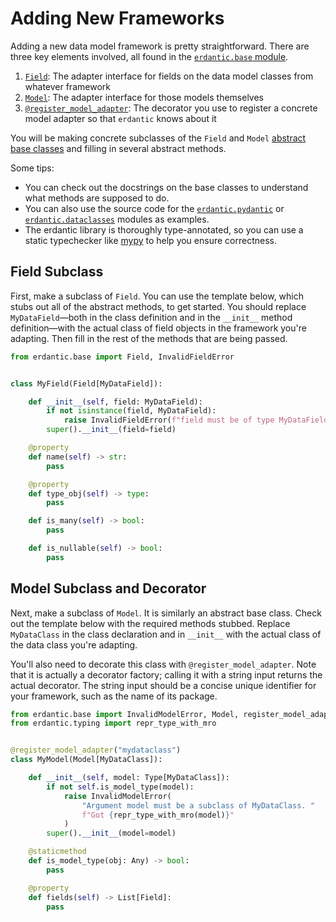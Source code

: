 # Adding New Frameworks

Adding a new data model framework is pretty straightforward. There are three key elements involved, all found in the [`erdantic.base` module](api-reference/base/).

1. [`Field`](../api-reference/base/#erdantic.base.Field): The adapter interface for fields on the data model classes from whatever framework
2. [`Model`](../api-reference/base/#erdantic.base.Model): The adapter interface for those models themselves
3. [`@register_model_adapter`](../api-reference/base/#erdantic.base.register_model_adapter): The decorator you use to register a concrete model adapter so that `erdantic` knows about it

You will be making concrete subclasses of the `Field` and `Model` [abstract base classes](https://docs.python.org/3/library/abc.html) and filling in several abstract methods.

Some tips:

- You can check out the docstrings on the base classes to understand what methods are supposed to do.
- You can also use the source code for the [`erdantic.pydantic`](https://github.com/drivendataorg/erdantic/blob/main/erdantic/pydantic.py) or [`erdantic.dataclasses`](https://github.com/drivendataorg/erdantic/blob/main/erdantic/dataclasses.py) modules as examples.
- The erdantic library is thoroughly type-annotated, so you can use a static typechecker like [mypy](https://mypy.readthedocs.io/en/stable/) to help you ensure correctness.

## Field Subclass

First, make a subclass of `Field`. You can use the template below, which stubs out all of the abstract methods, to get started. You should replace `MyDataField`—both in the class definition and in the `__init__` method definition—with the actual class of field objects in the framework you're adapting. Then fill in the rest of the methods that are being passed.

```python
from erdantic.base import Field, InvalidFieldError


class MyField(Field[MyDataField]):

    def __init__(self, field: MyDataField):
        if not isinstance(field, MyDataField):
            raise InvalidFieldError(f"field must be of type MyDataField. Got: {type(field)}")
        super().__init__(field=field)

    @property
    def name(self) -> str:
        pass

    @property
    def type_obj(self) -> type:
        pass

    def is_many(self) -> bool:
        pass

    def is_nullable(self) -> bool:
        pass
```

## Model Subclass and Decorator

Next, make a subclass of `Model`. It is similarly an abstract base class. Check out the template below with the required methods stubbed. Replace `MyDataClass` in the class declaration and in `__init__` with the actual class of the data class you're adapting.

You'll also need to decorate this class with `@register_model_adapter`. Note that it is actually a decorator factory; calling it with a string input returns the actual decorator. The string input should be a concise unique identifier for your framework, such as the name of its package.

```python
from erdantic.base import InvalidModelError, Model, register_model_adapter
from erdantic.typing import repr_type_with_mro


@register_model_adapter("mydataclass")
class MyModel(Model[MyDataClass]):

    def __init__(self, model: Type[MyDataClass]):
        if not self.is_model_type(model):
            raise InvalidModelError(
                "Argument model must be a subclass of MyDataClass. "
                f"Got {repr_type_with_mro(model)}"
            )
        super().__init__(model=model)

    @staticmethod
    def is_model_type(obj: Any) -> bool:
        pass

    @property
    def fields(self) -> List[Field]:
        pass
```
